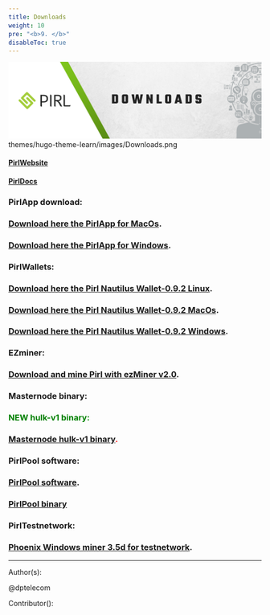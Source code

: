 ```yaml
---
title: Downloads
weight: 10
pre: "<b>9. </b>"
disableToc: true
---
```


![](/themes/hugo-theme-learn/images/Downloads.png)
themes/hugo-theme-learn/images/Downloads.png

#### [PirlWebsite](https://pirl.io/en/ "PirlWebsite")


#### [PirlDocs](https://docs.pirl.io/en/ "PirlDocs")


### PirlApp download:


### [Download here the PirlApp for MacOs](https://goo.gl/auazM8 "PirlApp for MacOs").

### [Download here the PirlApp for Windows](https://goo.gl/Scsie5 "PirlApp for Windows").


### PirlWallets:


### [Download here the Pirl Nautilus Wallet-0.9.2 Linux](https://github.com/pirl/nautilus/releases/download/0.9.2/Pirl-Nautilus-Wallet-linux64-0-9-2.deb "Download here the Pirl Nautilus Wallet-0.9.2 Linux").


### [Download here the Pirl Nautilus Wallet-0.9.2 MacOs](https://github.com/pirl/nautilus/releases/download/0.9.2/Pirl-Nautilus-Wallet-0.9.2-mac.zip "Download here the Pirl Nautilus Wallet-0.9.2 MacOs").


### [Download here the Pirl Nautilus Wallet-0.9.2 Windows](https://github.com/pirl/nautilus/releases/download/0.9.2/Pirl-Nautilus-Wallet-0.9.2-win.zip "Download here the Pirl Nautilus Wallet-0.9.2 Windows").


### EZminer:

### [Download and mine Pirl with ezMiner v2.0](https://pirl.io/blog/ezminer-v2/ "Download and mine Pirl with ezMiner v2.0").


### Masternode binary:


### <span style="color:green">NEW hulk-v1 binary:</span>


###  <span style="color:red">[Masternode hulk-v1 binary](https://git.pirl.io/community/pirl/tags/pirl-linux-amd64-hulk-1_8_2 "Masternode hulk-v1 binary").</span>


### PirlPool software:


### [PirlPool software](https://github.com/sammy007/open-ethereum-pool "PirlPool software").


### [PirlPool binary](https://git.pirl.io/community/pirl/tags/pirl-linux-amd64-hulk-1_8_2 "PirlPool binary")


### PirlTestnetwork:


### [Phoenix Windows miner 3.5d for testnetwork](/development/core/testnetwork/miner/PhoenixMiner_Pirl_testnetwork.zip "Phoenix Windows miner 3.5d for testnetwork").



---
Author(s):

@dptelecom

Contributor():
